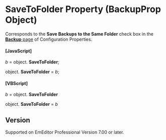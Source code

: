 # SaveToFolder Property (BackupProp Object)

Corresponds to the **Save Backups to the Same Folder** check box in the
[**Backup** page](../../dlg/properties/backup/index) of Configuration Properties.

#### \[JavaScript\]

_b_ = object. **SaveToFolder**;

object. **SaveToFolder** = _b_;

#### \[VBScript\]

_b_ = object. **SaveToFolder**

object. **SaveToFolder** = _b_

## Version

Supported on EmEditor Professional Version 7.00 or later.